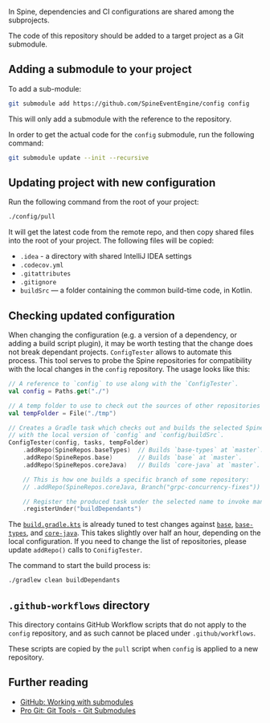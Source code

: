 In Spine, dependencies and CI configurations are shared among the subprojects. 

The code of this repository should be added to a target project as a Git submodule.

## Adding a submodule to your project

To add a sub-module:
```bash
git submodule add https://github.com/SpineEventEngine/config config
``` 
This will only add a submodule with the reference to the repository.

In order to get the actual code for the `config` submodule, run the following command:
```bash
git submodule update --init --recursive
```

## Updating project with new configuration

Run the following command from the root of your project:
```bash
./config/pull
```

It will get the latest code from the remote repo, and then copy shared files into the root of your
project. The following files will be copied:
 
 * `.idea` - a directory with shared IntelliJ IDEA settings
 * `.codecov.yml`
 * `.gitattributes`
 * `.gitignore`
 * `buildSrc` — a folder containing the common build-time code, in Kotlin.
 
## Checking updated configuration

When changing the configuration (e.g. a version of a dependency, or adding a build script plugin),
it may be worth testing that the change does not break dependant projects. `ConfigTester` allows
to automate this process. This tool serves to probe the Spine repositories for compatibility with
the local changes in the `config` repository. The usage looks like this:

```kotlin
// A reference to `config` to use along with the `ConfigTester`.
val config = Paths.get("./")

// A temp folder to use to check out the sources of other repositories with the `ConfigTester`.
val tempFolder = File("./tmp")

// Creates a Gradle task which checks out and builds the selected Spine repositories
// with the local version of `config` and `config/buildSrc`.
ConfigTester(config, tasks, tempFolder)
    .addRepo(SpineRepos.baseTypes)  // Builds `base-types` at `master`.
    .addRepo(SpineRepos.base)       // Builds `base` at `master`.
    .addRepo(SpineRepos.coreJava)   // Builds `core-java` at `master`.

    // This is how one builds a specific branch of some repository:
    // .addRepo(SpineRepos.coreJava, Branch("grpc-concurrency-fixes"))

    // Register the produced task under the selected name to invoke manually upon need.
    .registerUnder("buildDependants")
```

The [`build.gradle.kts`](./build.gradle.kts) is already tuned to test changes against [`base`][base],
[`base-types`][base-types], and [`core-java`][core-java]. This takes slightly over half an hour,
depending on the local configuration. If you need to change the list of repositories, please
update `addRepo()` calls to `ConifigTester`.

The command to start the build process is:
```bash
./gradlew clean buildDependants 
```

## `.github-workflows` directory

This directory contains GitHub Workflow scripts that do not apply to the `config` repository, and
as such cannot be placed under `.github/workflows`.

These scripts are copied by the `pull` script when `config` is applied to a new repository.

## Further reading

  * [GitHub: Working with submodules](https://blog.github.com/2016-02-01-working-with-submodules/)
  * [Pro Git: Git Tools - Git Submodules](https://git-scm.com/book/en/v2/Git-Tools-Submodules)
  
[base]: https://github.com/SpineEventEngine/base
[base-types]: https://github.com/SpineEventEngine/base-types
[core-java]: https://github.com/SpineEventEngine/core-java
